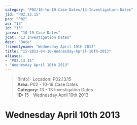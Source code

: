 ```yaml
---  
category: "P02/10-to-19-Case-Dates/13-Investigation-Dates"  
jid: "P02.13.15"  
pro: "P02"  
ac: "13"  
id: "15"  
jarea: "10-19 Case Dates"  
jcat: "13 Investigation Dates"  
desc: "Date"  
friendlyname: "Wednesday April 10th 2013"  
title: "15-2013-04-10-Wednesday-April-10th-2013"  
aliases:   
- "P02.13.15"  
- "Wednesday April 10th 2013"  
---  
```

>[!info]- Location: P02.13.15  
>**Area:** P02 - 10-19 Case Dates  
>**Category:** 13 - 13 Investigation Dates  
>**ID:** 15 - Wednesday April 10th 2013  
  
# Wednesday April 10th 2013  
